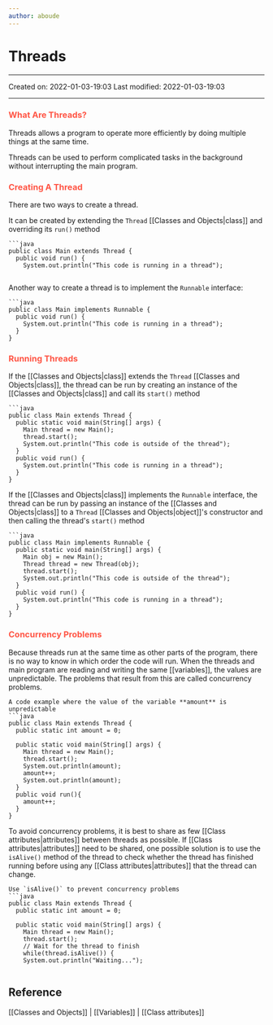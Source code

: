 ```yaml
---
author: aboude
---
```

# Threads
___

Created on: 2022-01-03-19:03
Last modified: 2022-01-03-19:03

___

### <span style="color: #ff5545;text-transform: capitalize;">What are threads?</span>
Threads allows a program to operate more efficiently by doing multiple things at the same time.

Threads can be used to perform complicated tasks in the background without interrupting the main program.

### <span style="color: #ff5545;text-transform: capitalize;">Creating a thread</span>
There are two ways to create a thread.

It can be created by extending the `Thread` [[Classes and Objects|class]] and overriding its `run()` method
```ad-example
```java
public class Main extends Thread {
  public void run() {
    System.out.println("This code is running in a thread");
  
```

Another way to create a thread is to implement the `Runnable` interface:
```ad-example
```java
public class Main implements Runnable {
  public void run() {
    System.out.println("This code is running in a thread");
  }
}
```

### <span style="color: #ff5545;text-transform: capitalize;">Running threads</span>
If the [[Classes and Objects|class]] extends the `Thread` [[Classes and Objects|class]], the thread can be run by creating an instance of the [[Classes and Objects|class]] and call its `start()` method
```ad-example
```java
public class Main extends Thread {
  public static void main(String[] args) {
    Main thread = new Main();
    thread.start();
    System.out.println("This code is outside of the thread");
  }
  public void run() {
    System.out.println("This code is running in a thread");
  }
}
```
If the [[Classes and Objects|class]] implements the `Runnable` interface, the thread can be run by passing an instance of the [[Classes and Objects|class]] to a `Thread` [[Classes and Objects|object]]'s constructor and then calling the thread's `start()` method
```ad-example
```java
public class Main implements Runnable {
  public static void main(String[] args) {
    Main obj = new Main();
    Thread thread = new Thread(obj);
    thread.start();
    System.out.println("This code is outside of the thread");
  }
  public void run() {
    System.out.println("This code is running in a thread");
  }
}
```

### <span style="color: #ff5545;text-transform: capitalize;">Concurrency problems</span>
Because threads run at the same time as other parts of the program, there is no way to know in which order the code will run. When the threads and main program are reading and writing the same [[variables]], the values are unpredictable. The problems that result from this are called concurrency problems.
```ad-example
A code example where the value of the variable **amount** is unpredictable
```java
public class Main extends Thread {
  public static int amount = 0;

  public static void main(String[] args) {
    Main thread = new Main();
    thread.start();
    System.out.println(amount);
    amount++;
    System.out.println(amount);
  }
  public void run(){
  	amount++;
  }
}
```
To avoid concurrency problems, it is best to share as few [[Class attributes|attributes]] between threads as possible. If [[Class attributes|attributes]] need to be shared, one possible solution is to use the `isAlive()` method of the thread to check whether the thread has finished running before using any [[Class attributes|attributes]] that the thread can change.
```ad-example
Use `isAlive()` to prevent concurrency problems
```java
public class Main extends Thread {
  public static int amount = 0;

  public static void main(String[] args) {
    Main thread = new Main();
    thread.start();
    // Wait for the thread to finish
    while(thread.isAlive()) {
    System.out.println("Waiting...");
  
```

## Reference
[[Classes and Objects]] | [[Variables]] | [[Class attributes]]